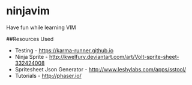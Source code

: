 # ninjavim
Have fun while learning VIM

##Resources Used
* Testing - https://karma-runner.github.io
* Ninja Sprite - http://kwelfury.deviantart.com/art/Volt-sprite-sheet-332424008
* Spritesheet Json Generator - http://www.leshylabs.com/apps/sstool/
* Tutorials - http://phaser.io/

